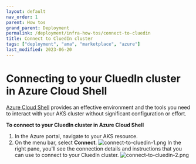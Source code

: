 ```yaml
---
layout: default
nav_order: 1
parent: How tos
grand_parent: Deployment
permalink: /deployment/infra-how-tos/connect-to-cluedin
title: Connect to CluedIn cluster
tags: ["deployment", "ama", "marketplace", "azure"]
last_modified: 2023-06-20
---
```


# Connecting to your CluedIn cluster in Azure Cloud Shell 

[Azure Cloud Shell](https://learn.microsoft.com/en-us/azure/cloud-shell/overview) provides an effective environment and the tools you need to interact with your AKS cluster without significant configuration or effort.

**To connect to your CluedIn cluster in Azure Cloud Shell**

1. In the Azure portal, navigate to your AKS resource.
1. On the menu bar, select **Connect**.
![connect-to-cluedin-1.png](../../assets/images/ama/install-guide/connect-to-cluedin-1.png)
In the right pane, you'll see the connection details and instructions that you can use to connect to your CluedIn cluster.
![connect-to-cluedin-2.png](../../assets/images/ama/install-guide/connect-to-cluedin-2.png)
